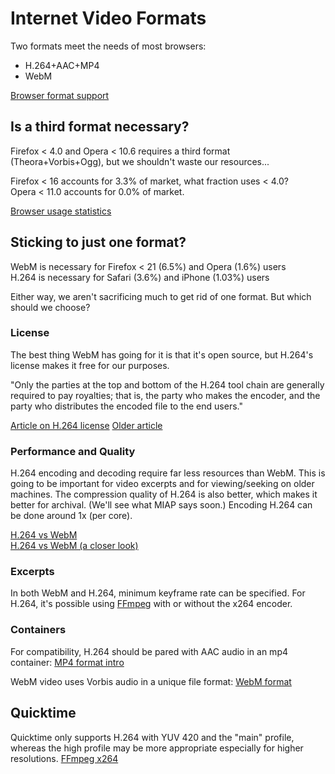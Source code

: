 # Internet Video Formats

Two formats meet the needs of most browsers:  
* H.264+AAC+MP4  
* WebM

[Browser format support](http://diveintohtml5.info/video.html#what-works)

## Is a third format necessary?

Firefox < 4.0 and Opera < 10.6 requires a third format (Theora+Vorbis+Ogg), but we shouldn't waste our resources...

Firefox < 16 accounts for 3.3% of market, what fraction uses < 4.0?  
Opera < 11.0 accounts for 0.0% of market.

[Browser usage statistics](http://www.w3schools.com/browsers/browsers_stats.asp)

## Sticking to just one format?

WebM is necessary for Firefox < 21 (6.5%) and Opera (1.6%) users  
H.264 is necessary for Safari (3.6%) and iPhone (1.03%) users

Either way, we aren't sacrificing much to get rid of one format. But which should we choose?

### License

The best thing WebM has going for it is that it's open source, but H.264's license makes it free for our purposes. 

"Only the parties at the top and bottom of the H.264 tool chain are generally required to pay royalties; that is, the party who makes the encoder, and the party who distributes the encoded file to the end users."

[Article on H.264 license](http://www.engadget.com/2010/05/04/know-your-rights-h-264-patent-licensing-and-you/)
[Older article](http://www.streamingmedia.com/Articles/Editorial/Featured-Articles/The-H.264-Licensing-Labyrinth-65403.aspx)

### Performance and Quality

H.264 encoding and decoding require far less resources than WebM. This is going to be important for video excerpts and for viewing/seeking on older machines. The compression quality of H.264 is also better, which makes it better for archival. (We'll see what MIAP says soon.) 
Encoding H.264 can be done around 1x (per core).

[H.264 vs WebM](http://www.streamingmedia.com/Articles/ReadArticle.aspx?ArticleID=69351&PageNum=1)  
[H.264 vs WebM (a closer look)](http://www.streamingmedia.com/Articles/Editorial/Featured-Articles/WebM-vs.-H.264-A-Closer-Look-68594.aspx)

### Excerpts

In both WebM and H.264, minimum keyframe rate can be specified. For H.264, it's possible using [FFmpeg](https://sites.google.com/site/linuxencoding/x264-ffmpeg-mapping) with or without the x264 encoder.

### Containers

For compatibility, H.264 should be pared with AAC audio in an mp4 container:
[MP4 format intro](http://thompsonng.blogspot.com/2010/11/mp4-file-format.html)

WebM video uses Vorbis audio in a unique file format:
[WebM format](http://www.webmproject.org/docs/container/)

## Quicktime

Quicktime only supports H.264 with YUV 420 and the "main" profile, whereas the high profile may be more appropriate especially for higher resolutions.
[FFmpeg x264](https://ffmpeg.org/trac/ffmpeg/wiki/x264EncodingGuide)
